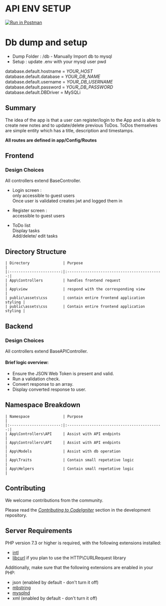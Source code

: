 # API ENV SETUP
[![Run in Postman](https://run.pstmn.io/button.svg)](https://app.getpostman.com/run-collection/b98d6077faacf5521fba)

# Db dump and setup
* Dump Folder : /db - Manually Import db to mysql
* Setup : update .env with your mysql user pwd

 database.default.hostname = _YOUR_HOST_ <br>
 database.default.database = _YOUR_DB_NAME_ <br>
 database.default.username = _YOUR_DB_USERNAME_ <br>
 database.default.password = _YOUR_DB_PASSWORD_ <br>
 database.default.DBDriver = MySQLi  


## Summary

The idea of the app is that a user can register/login to the App and is able to create new notes and to update/delete previous ToDos. ToDos themselves are simple entity which has a title, description and timestamps.

**All routes are defined in app/Config/Routes**

## Frontend

### Design Choices
All controllers extend BaseController.

* Login screen : <br>
only accessible to guest users<br>
Once user is validated creates jwt and logged them in

* Register screen : <br>
accessible to guest users<br>


* ToDo list<br>
 Display tasks <br>
 Add/delete/ edit tasks<br>


## Directory Structure
```
| Directory               | Purpose                                     |
|:-----------------------:|:-------------------------------------------:|
| App\Controllers         | handles frontend request                    |
| App\view                | respond with the corresponding view         |
| public\assets\css       | contain entire frontend application styling |                        
| public\assets\css       | Contain entire frontend application styling |            
```

## Backend
### Design Choices
All controllers extend BaseAPIController.

#### Brief logic overview:

* Ensure the JSON Web Token is present and valid.
* Run a validation check.
* Convert response to an array.
* Display converted response to user.

## Namespace Breakdown
```
| Namespace               | Purpose                                     |
|:-----------------------:|:-------------------------------------------:|
| App\Controllers\API     | Assist with API endpints                    |
| App\Controllers\API     | Assist with API endpints                    |
| App\Models              | Assist with db operation                    |
| App\Traits              | Contain small repetative logic              |              
| App\Helpers             | Contain small repetative logic              |            
```


## Contributing

We welcome contributions from the community.

Please read the [*Contributing to CodeIgniter*](https://github.com/codeigniter4/CodeIgniter4/blob/develop/contributing.md) section in the development repository.

## Server Requirements

PHP version 7.3 or higher is required, with the following extensions installed:

- [intl](http://php.net/manual/en/intl.requirements.php)
- [libcurl](http://php.net/manual/en/curl.requirements.php) if you plan to use the HTTP\CURLRequest library

Additionally, make sure that the following extensions are enabled in your PHP:

- json (enabled by default - don't turn it off)
- [mbstring](http://php.net/manual/en/mbstring.installation.php)
- [mysqlnd](http://php.net/manual/en/mysqlnd.install.php)
- xml (enabled by default - don't turn it off)
